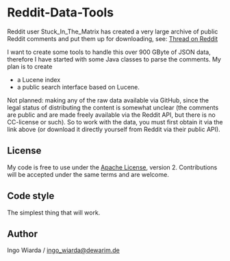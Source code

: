 # Reddit-Data-Tools

Reddit user Stuck_In_The_Matrix has created a very large archive of public Reddit comments
 and put them up for downloading, see: [Thread on Reddit](https://www.reddit.com/r/datasets/comments/3bxlg7/i_have_every_publicly_available_reddit_comment/)
  
I want to create some tools to handle this over 900 GByte of JSON data, therefore I have started with
   some Java classes to parse the comments. My plan is to create
   
* a Lucene index
* a public search interface based on Lucene.
   
Not planned: making any of the raw data available via GitHub, since the legal status of distributing the content is 
   somewhat unclear (the comments are public and are made freely available via the Reddit API, but there is no CC-license or such).
   So to work with the data, you must first obtain it via the link above 
  (or download it directly yourself from Reddit via their public API).
   
## License

My code is free to use under the [Apache License](http://www.apache.org/licenses/LICENSE-2.0), version 2.
Contributions will be accepted under the same terms and are welcome.

## Code style

The simplest thing that will work.
 
## Author
 
Ingo Wiarda / ingo_wiarda@dewarim.de 